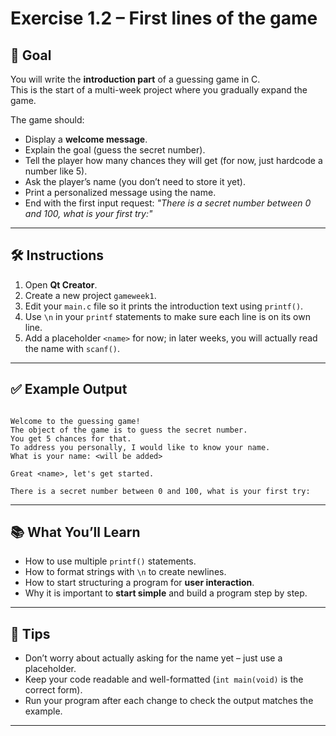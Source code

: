 # Exercise 1.2 – First lines of the game

## 🎯 Goal
You will write the **introduction part** of a guessing game in C.  
This is the start of a multi-week project where you gradually expand the game.

The game should:
- Display a **welcome message**.
- Explain the goal (guess the secret number).
- Tell the player how many chances they will get (for now, just hardcode a number like 5).
- Ask the player’s name (you don’t need to store it yet).
- Print a personalized message using the name.
- End with the first input request: *"There is a secret number between 0 and 100, what is your first try:"*

---

## 🛠 Instructions
1. Open **Qt Creator**.
2. Create a new project `gameweek1`.
3. Edit your `main.c` file so it prints the introduction text using `printf()`.
4. Use `\n` in your `printf` statements to make sure each line is on its own line.
5. Add a placeholder `<name>` for now; in later weeks, you will actually read the name with `scanf()`.

---

## ✅ Example Output

```

Welcome to the guessing game!
The object of the game is to guess the secret number.
You get 5 chances for that.
To address you personally, I would like to know your name.
What is your name: <will be added>

Great <name>, let's get started.

There is a secret number between 0 and 100, what is your first try:

```

---

## 📚 What You’ll Learn
- How to use multiple `printf()` statements.
- How to format strings with `\n` to create newlines.
- How to start structuring a program for **user interaction**.
- Why it is important to **start simple** and build a program step by step.

---

## 🔎 Tips
- Don’t worry about actually asking for the name yet – just use a placeholder.  
- Keep your code readable and well-formatted (`int main(void)` is the correct form).  
- Run your program after each change to check the output matches the example.  

---